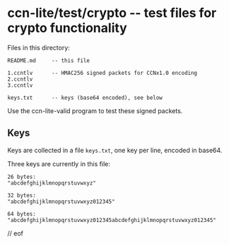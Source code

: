 # ccn-lite/test/crypto -- test files for crypto functionality

Files in this directory:

```
README.md     -- this file

1.ccntlv      -- HMAC256 signed packets for CCNx1.0 encoding
2.ccntlv
3.ccntlv

keys.txt      -- keys (base64 encoded), see below
```

Use the ccn-lite-valid program to test these signed packets.

## Keys

Keys are collected in a file ```keys.txt```, one key per line,
encoded in base64.

Three keys are currently in this file:
```
26 bytes:
"abcdefghijklmnopqrstuvwxyz"

32 bytes:
"abcdefghijklmnopqrstuvwxyz012345"

64 bytes:
"abcdefghijklmnopqrstuvwxyz012345abcdefghijklmnopqrstuvwxyz012345"
```

// eof

